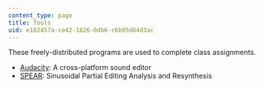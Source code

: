 ```yaml
---
content_type: page
title: Tools
uid: e102457a-ce42-1826-0db6-c6b95d84d3ac
---
```


These freely-distributed programs are used to complete class assignments.

*   [Audacity](http://audacity.sourceforge.net/): A cross-platform sound editor
*   [SPEAR](http://www.klingbeil.com/spear/): Sinusoidal Partial Editing Analysis and Resynthesis
